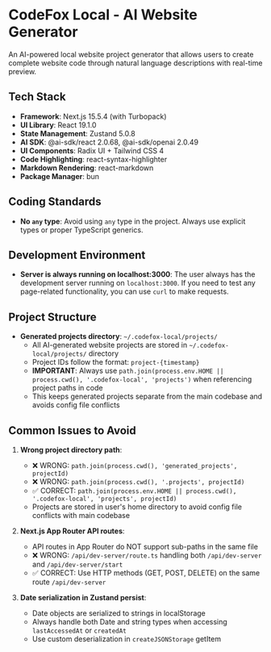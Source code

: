# CodeFox Local - AI Website Generator

An AI-powered local website project generator that allows users to create complete website code through natural language descriptions with real-time preview.

## Tech Stack

- **Framework**: Next.js 15.5.4 (with Turbopack)
- **UI Library**: React 19.1.0
- **State Management**: Zustand 5.0.8
- **AI SDK**: @ai-sdk/react 2.0.68, @ai-sdk/openai 2.0.49
- **UI Components**: Radix UI + Tailwind CSS 4
- **Code Highlighting**: react-syntax-highlighter
- **Markdown Rendering**: react-markdown
- **Package Manager**: bun

## Coding Standards

- **No `any` type**: Avoid using `any` type in the project. Always use explicit types or proper TypeScript generics.

## Development Environment

- **Server is always running on localhost:3000**: The user always has the development server running on `localhost:3000`. If you need to test any page-related functionality, you can use `curl` to make requests.

## Project Structure

- **Generated projects directory**: `~/.codefox-local/projects/`
  - All AI-generated website projects are stored in `~/.codefox-local/projects/` directory
  - Project IDs follow the format: `project-{timestamp}`
  - **IMPORTANT**: Always use `path.join(process.env.HOME || process.cwd(), '.codefox-local', 'projects')` when referencing project paths in code
  - This keeps generated projects separate from the main codebase and avoids config file conflicts

## Common Issues to Avoid

1. **Wrong project directory path**:
   - ❌ WRONG: `path.join(process.cwd(), 'generated_projects', projectId)`
   - ❌ WRONG: `path.join(process.cwd(), '.projects', projectId)`
   - ✅ CORRECT: `path.join(process.env.HOME || process.cwd(), '.codefox-local', 'projects', projectId)`
   - Projects are stored in user's home directory to avoid config file conflicts with main codebase

2. **Next.js App Router API routes**:
   - API routes in App Router do NOT support sub-paths in the same file
   - ❌ WRONG: `/api/dev-server/route.ts` handling both `/api/dev-server` and `/api/dev-server/start`
   - ✅ CORRECT: Use HTTP methods (GET, POST, DELETE) on the same route `/api/dev-server`

3. **Date serialization in Zustand persist**:
   - Date objects are serialized to strings in localStorage
   - Always handle both Date and string types when accessing `lastAccessedAt` or `createdAt`
   - Use custom deserialization in `createJSONStorage` getItem